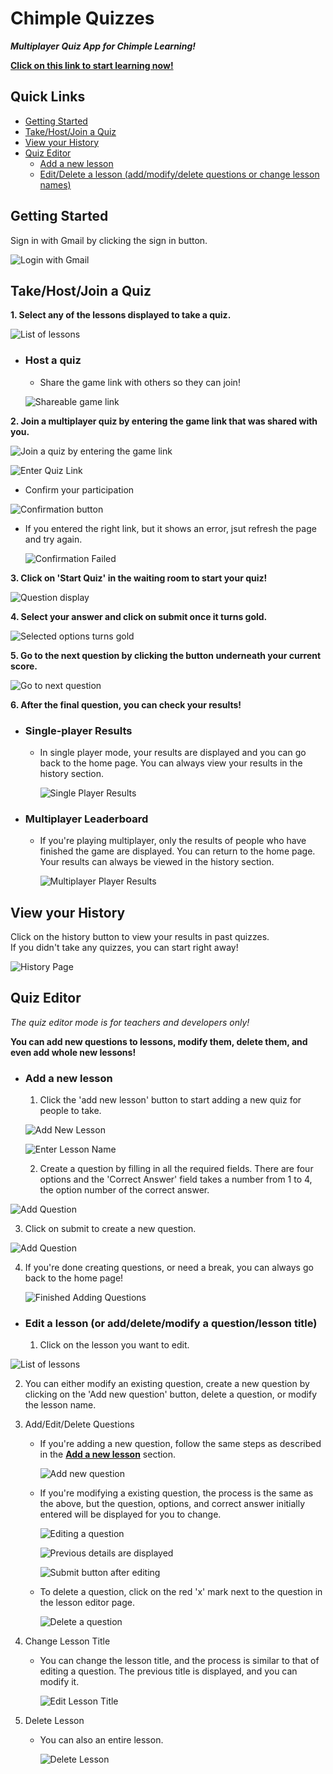 # Chimple Quizzes
***Multiplayer Quiz App for Chimple Learning!***  

[**Click on this link to start learning now!**](https://chandradithyaj.github.io/chimplequiz)

## Quick Links  
  - [Getting Started](https://github.com/ChandradithyaJ/chimplequiz#getting-started)  
  - [Take/Host/Join a Quiz](https://github.com/ChandradithyaJ/chimplequiz#takehostjoin-a-quiz)
  - [View your History](https://github.com/ChandradithyaJ/chimplequiz/#view-your-history)
  - [Quiz Editor](https://github.com/ChandradithyaJ/chimplequiz/#quiz-editor)
    - [Add a new lesson](https://github.com/ChandradithyaJ/chimplequiz/#add-a-new-lesson)
    - [Edit/Delete a lesson (add/modify/delete questions or change lesson names)](https://github.com/ChandradithyaJ/chimplequiz/#edit-a-lesson-or-add-a-new-question)

## Getting Started
Sign in with Gmail by clicking the sign in button.  

![Login with Gmail](https://github.com/ChandradithyaJ/chimplequiz/blob/main/src/images/getting-started.png)

## Take/Host/Join a Quiz
**1. Select any of the lessons displayed to take a quiz.**  

![List of lessons](https://github.com/ChandradithyaJ/chimplequiz/blob/main/src/images/select-lesson.png)

 - ### Host a quiz
   - Share the game link with others so they can join!
  
   ![Shareable game link](https://github.com/ChandradithyaJ/chimplequiz/blob/main/src/images/host-quiz.png)
 
**2. Join a multiplayer quiz by entering the game link that was shared with you.**  

![Join a quiz by entering the game link](https://github.com/ChandradithyaJ/chimplequiz/blob/main/src/images/join-quiz.png)  

![Enter Quiz Link](https://github.com/ChandradithyaJ/chimplequiz/blob/main/src/images/enter-link.png)

 - Confirm your participation

![Confirmation button](https://github.com/ChandradithyaJ/chimplequiz/blob/main/src/images/confirmation.png)  

 - If you entered the right link, but it shows an error, jsut refresh the page and try again.

   ![Confirmation Failed](https://github.com/ChandradithyaJ/chimplequiz/blob/main/src/images/confirmation-failed.png)

**3. Click on 'Start Quiz' in the waiting room to start your quiz!**  

![Question display](https://github.com/ChandradithyaJ/chimplequiz/blob/main/src/images/question-display.png)

**4. Select your answer and click on submit once it turns gold.**  

![Selected options turns gold](https://github.com/ChandradithyaJ/chimplequiz/blob/main/src/images/verify-images.png)

**5. Go to the next question by clicking the button underneath your current score.**  

![Go to next question](https://github.com/ChandradithyaJ/chimplequiz/blob/main/src/images/check-answer.png)

**6. After the final question, you can check your results!**
- ### Single-player Results
  - In single player mode, your results are displayed and you can go back to the home page. You can always view your results in the history section.

    ![Single Player Results](https://github.com/ChandradithyaJ/chimplequiz/blob/main/src/images/single-player-results.png)
    
 - ### Multiplayer Leaderboard
   - If you're playing multiplayer, only the results of people who have finished the game are displayed. You can return to the home page. Your results can always be viewed in the history section.
  
     ![Multiplayer Player Results](https://github.com/ChandradithyaJ/chimplequiz/blob/main/src/images/multiplayer-results.png)

## View your History
Click on the history button to view your results in past quizzes.  
If you didn't take any quizzes, you can start right away!  

![History Page](https://github.com/ChandradithyaJ/chimplequiz/blob/main/src/images/quiz-history.png)

## Quiz Editor
*The quiz editor mode is for teachers and developers only!*  

**You can add new questions to lessons, modify them, delete them, and even add whole new lessons!**  
 - ### Add a new lesson
   1. Click the 'add new lesson' button to start adding a new quiz for people to take.

    ![Add New Lesson](https://github.com/ChandradithyaJ/chimplequiz/blob/main/src/images/add-new-lesson.png)

    ![Enter Lesson Name](https://github.com/ChandradithyaJ/chimplequiz/blob/main/src/images/add-lesson.png)

   2. Create a question by filling in all the required fields. There are four options and the 'Correct Answer' field takes a number from 1 to 4, the option number of the correct answer.
  
  ![Add Question](https://github.com/ChandradithyaJ/chimplequiz/blob/main/src/images/add-ques-1.png)

   3. Click on submit to create a new question.

  ![Add Question](https://github.com/ChandradithyaJ/chimplequiz/blob/main/src/images/add-ques-2.png)
   
   4. If you're done creating questions, or need a break, you can always go back to the home page!

      ![Finished Adding Questions](https://github.com/ChandradithyaJ/chimplequiz/blob/main/src/images/finish-add-ques.png)

 - ### Edit a lesson (or add/delete/modify a question/lesson title)
   1. Click on the lesson you want to edit.
  
  ![List of lessons](https://github.com/ChandradithyaJ/chimplequiz/blob/main/src/images/select-lesson.png)

   2. You can either modify an existing question, create a new question by clicking on the 'Add new question' button, delete a question, or modify the lesson name.
      
   3. Add/Edit/Delete Questions
      
      - If you're adding a new question, follow the same steps as described in the [**Add a new lesson**](https://github.com/ChandradithyaJ/chimplequiz#add-a-new-lesson) section.

        ![Add new question](https://github.com/ChandradithyaJ/chimplequiz/blob/main/src/images/add-new-question.png)

      - If you're modifying a existing question, the process is the same as the above, but the question, options, and correct answer initially entered will be displayed for you to change.
     
        ![Editing a question](https://github.com/ChandradithyaJ/chimplequiz/blob/main/src/images/edit-question-1.png)

        ![Previous details are displayed](https://github.com/ChandradithyaJ/chimplequiz/blob/main/src/images/edit-question-2.png)

        ![Submit button after editing](https://github.com/ChandradithyaJ/chimplequiz/blob/main/src/images/edit-question-3.png)

      - To delete a question, click on the red 'x' mark next to the question in the lesson editor page.
     
        ![Delete a question](https://github.com/ChandradithyaJ/chimplequiz/blob/main/src/images/DeleteQuestion.png)


  4. Change Lesson Title

     - You can change the lesson title, and the process is similar to that of editing a question. The previous title is displayed, and you can modify it.

       ![Edit Lesson Title](https://github.com/ChandradithyaJ/chimplequiz/blob/main/src/images/change-lesson-name.png)


  5. Delete Lesson

     - You can also an entire lesson.
    
       ![Delete Lesson](https://github.com/ChandradithyaJ/chimplequiz/blob/main/src/images/delete-lesson.png)
